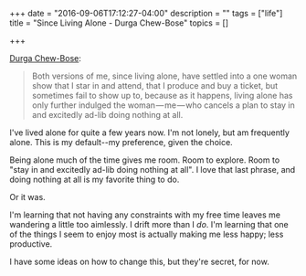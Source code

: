 +++
date = "2016-09-06T17:12:27-04:00"
description = ""
tags = ["life"]
title = "Since Living Alone - Durga Chew-Bose"
topics = []

+++

[Durga Chew-Bose](https://thehairpin.com/since-living-alone-1aea8db77494#.5nucb5623):

> Both versions of me, since living alone, have settled into a one woman show
> that I star in and attend, that I produce and buy a ticket, but sometimes fail
> to show up to, because as it happens, living alone has only further indulged
> the woman — me — who cancels a plan to stay in and excitedly ad-lib doing
> nothing at all.

I've lived alone for quite a few years now. I'm not lonely, but am frequently
alone. This is my default--my preference, given the choice.

Being alone much of the time gives me room. Room to explore. Room to "stay in
and excitedly ad-lib doing nothing at all". I love that last phrase, and doing
nothing at all is my favorite thing to do.

Or it was.

I'm learning that not having any constraints with my free time leaves me
wandering a little too aimlessly. I drift more than I _do_. I'm learning that
one of the things I seem to enjoy most is actually making me less happy; less
productive.

I have some ideas on how to change this, but they're secret, for now.
